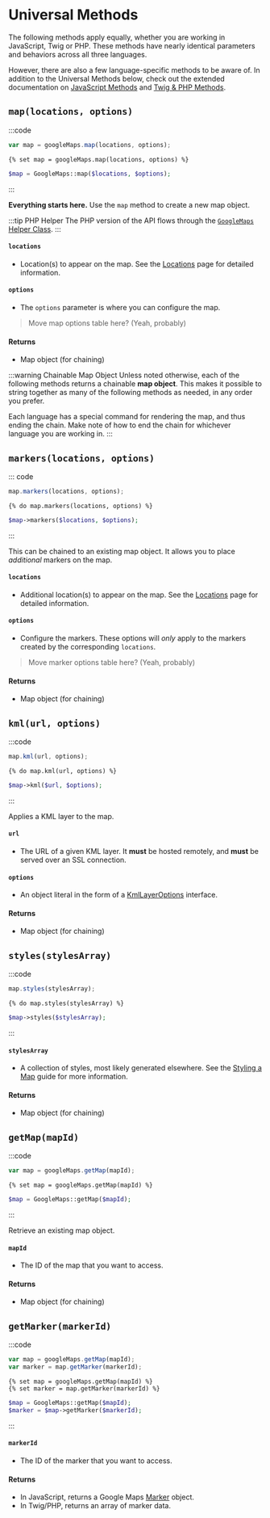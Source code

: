 # Universal Methods

The following methods apply equally, whether you are working in JavaScript, Twig or PHP. These methods have nearly identical parameters and behaviors across all three languages.

However, there are also a few language-specific methods to be aware of. In addition to the Universal Methods below, check out the extended documentation on [JavaScript Methods](/maps/javascript-methods/) and [Twig & PHP Methods](/maps/twig-php-methods/).

## `map(locations, options)`

:::code
```js
var map = googleMaps.map(locations, options);
```
```twig
{% set map = googleMaps.map(locations, options) %}
```
```php
$map = GoogleMaps::map($locations, $options);
```
:::

**Everything starts here.** Use the `map` method to create a new map object.

:::tip PHP Helper
The PHP version of the API flows through the [`GoogleMaps` Helper Class](/helper/).
:::

#### `locations`

 - Location(s) to appear on the map. See the [Locations](/maps/locations/) page for detailed information.

#### `options`

 - The `options` parameter is where you can configure the map.

> Move map options table here? (Yeah, probably)

#### Returns

 - Map object (for chaining)

:::warning Chainable Map Object
Unless noted otherwise, each of the following methods returns a chainable **map object**. This makes it possible to string together as many of the following methods as needed, in any order you prefer.

Each language has a special command for rendering the map, and thus ending the chain. Make note of how to end the chain for whichever language you are working in.
:::

## `markers(locations, options)`

::: code
```js
map.markers(locations, options);
```
```twig
{% do map.markers(locations, options) %}
```
```php
$map->markers($locations, $options);
```
:::

This can be chained to an existing map object. It allows you to place _additional_ markers on the map.

#### `locations`

 - Additional location(s) to appear on the map. See the [Locations](/maps/locations/) page for detailed information.

#### `options`

 - Configure the markers. These options will _only_ apply to the markers created by the corresponding `locations`.

> Move marker options table here? (Yeah, probably)

#### Returns

 - Map object (for chaining)

## `kml(url, options)`

:::code
```js
map.kml(url, options);
```
```twig
{% do map.kml(url, options) %}
```
```php
$map->kml($url, $options);
```
:::

Applies a KML layer to the map.

#### `url`

 - The URL of a given KML layer. It **must** be hosted remotely, and **must** be served over an SSL connection.
 
#### `options`

 - An object literal in the form of a [KmlLayerOptions](https://developers.google.com/maps/documentation/javascript/reference/kml#KmlLayerOptions) interface.

#### Returns

 - Map object (for chaining)

## `styles(stylesArray)`

:::code
```js
map.styles(stylesArray);
```
```twig
{% do map.styles(stylesArray) %}
```
```php
$map->styles($stylesArray);
```
:::

#### `stylesArray`

 - A collection of styles, most likely generated elsewhere. See the [Styling a Map](/guides/styling-a-map/) guide for more information.

#### Returns

 - Map object (for chaining)

## `getMap(mapId)`

:::code
```js
var map = googleMaps.getMap(mapId);
```
```twig
{% set map = googleMaps.getMap(mapId) %}
```
```php
$map = GoogleMaps::getMap($mapId);
```
:::

Retrieve an existing map object.

#### `mapId`

 - The ID of the map that you want to access.

#### Returns

 - Map object (for chaining)

## `getMarker(markerId)`

:::code
```js
var map = googleMaps.getMap(mapId);
var marker = map.getMarker(markerId);
```
```twig
{% set map = googleMaps.getMap(mapId) %}
{% set marker = map.getMarker(markerId) %}
```
```php
$map = GoogleMaps::getMap($mapId);
$marker = $map->getMarker($markerId);
```
:::

#### `markerId`

 - The ID of the marker that you want to access.

#### Returns

 - In JavaScript, returns a Google Maps [Marker](https://developers.google.com/maps/documentation/javascript/reference/marker) object.
 - In Twig/PHP, returns an array of marker data.
